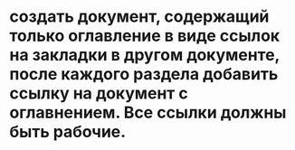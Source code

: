 # создать документ, содержащий только оглавление в виде ссылок на закладки в другом документе, после каждого раздела добавить ссылку на документ с оглавнением. Все ссылки должны быть рабочие.
